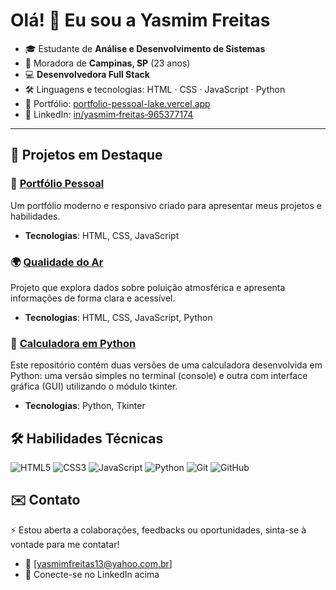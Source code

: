 # Olá! 👋 Eu sou a Yasmim Freitas

- 🎓 Estudante de **Análise e Desenvolvimento de Sistemas**  
- 🌆 Moradora de **Campinas, SP** (23 anos)  
- 💻 **Desenvolvedora Full Stack**
- 🛠️ Linguagens e tecnologias: HTML · CSS · JavaScript · Python 
- 🔗 Portfólio: [portfolio-pessoal-lake.vercel.app](https://portfolio-pessoal-lake.vercel.app/)  
- 🔗 LinkedIn: [in/yasmim‑freitas‑965377174](https://www.linkedin.com/in/yasmim-freitas-965377174)

---

## 🌟 Projetos em Destaque

### 🎨 [Portfólio Pessoal](https://github.com/YasmimFreitas13/Portfolio_Pessoal)
Um portfólio moderno e responsivo criado para apresentar meus projetos e habilidades.
- **Tecnologias**: HTML, CSS, JavaScript


### 🌍 [Qualidade do Ar](https://github.com/YasmimFreitas13/Qualidade_do_Ar)
Projeto que explora dados sobre poluição atmosférica e apresenta informações de forma clara e acessível.
- **Tecnologias**: HTML, CSS, JavaScript, Python


### 🧮 [Calculadora em Python](https://github.com/YasmimFreitas13/Calculadora_Python)
Este repositório contém duas versões de uma calculadora desenvolvida em Python: uma versão simples no terminal (console) e outra com interface gráfica (GUI) utilizando o módulo tkinter.
- **Tecnologias**: Python, Tkinter

## 🛠️ Habilidades Técnicas

<p align="left">
  <img src="https://img.shields.io/badge/HTML5-E34F26?style=for-the-badge&logo=html5&logoColor=white" alt="HTML5"/>
  <img src="https://img.shields.io/badge/CSS3-1572B6?style=for-the-badge&logo=css3&logoColor=white" alt="CSS3"/>
  <img src="https://img.shields.io/badge/JavaScript-F7DF1E?style=for-the-badge&logo=javascript&logoColor=black" alt="JavaScript"/>
  <img src="https://img.shields.io/badge/Python-3776AB?style=for-the-badge&logo=python&logoColor=white" alt="Python"/>
  <img src="https://img.shields.io/badge/Git-F05032?style=for-the-badge&logo=git&logoColor=white" alt="Git"/>
  <img src="https://img.shields.io/badge/GitHub-181717?style=for-the-badge&logo=github&logoColor=white" alt="GitHub"/>
</p>

## ✉️ Contato

⚡ Estou aberta a colaborações, feedbacks ou oportunidades, sinta-se à vontade para me contatar!

- 📧 [yasmimfreitas13@yahoo.com.br] 
- 💬 Conecte-se no LinkedIn acima

